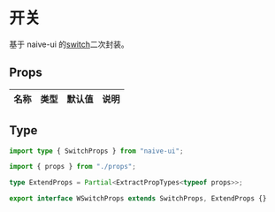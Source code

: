 # 开关

基于 naive-ui 的[switch](https://www.naiveui.com/zh-CN/os-theme/components/switch)二次封装。

## Props

| 名称 | 类型 | 默认值 | 说明 |
| ---- | ---- | ------ | ---- |

## Type

```ts
import type { SwitchProps } from "naive-ui";

import { props } from "./props";

type ExtendProps = Partial<ExtractPropTypes<typeof props>>;

export interface WSwitchProps extends SwitchProps, ExtendProps {}
```

